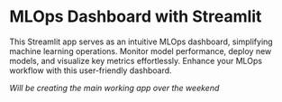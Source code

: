 # MLOps Dashboard with Streamlit

This Streamlit app serves as an intuitive MLOps dashboard, simplifying machine learning operations. Monitor model performance, deploy new models, and visualize key metrics effortlessly. Enhance your MLOps workflow with this user-friendly dashboard.

*Will be creating the main working app over the weekend*
